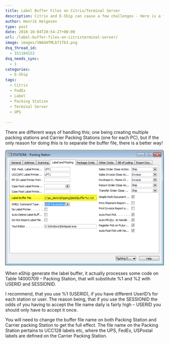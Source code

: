 ```yaml
---
title: Label Buffer Files on Citrix/Terminal Server
description: Citrix and E-Ship can cause a few challenges - Here is a few tips to fix those
author: Henrik Helgesen
type: post
date: 2010-10-04T20:54:27+00:00
url: /label-buffer-files-on-citrixterminal-server/
image: images/SNAGHTMLbf1fb3.png
dsq_thread_id:
  - 151184152
dsq_needs_sync:
  - 1
categories:
  - E-Ship
tags:
  - Citrix
  - FedEx
  - Label
  - Packing Station
  - Terminal Server
  - UPS

---
```

There are different ways of handling this; one being creating multiple packing stations and Carrier Packing Stations (one for each PC), but if the only reason for doing this is to separate the buffer file, there is a better way!

<!--more-->

![SNAGHTMLc5480b](/images/SNAGHTMLc5480b.png)

When eShip generate the label buffer, it actually processes some code on Table 14000709 – Packing Station, that will substitute %1 and %2 with USERID and SESSIONID.

I recommend, that you use %1 (USERID), if you have different UserID’s for each station or user. The reason being, that if you use the SESSIONID the odds of you having to accept the file name daily is fairly high – USERID you should only have to accept it once.

You will need to change the buffer file name on both Packing Station and Carrier packing Station to get the full effect. The file name on the Packing Station pertains to UCC128 labels etc, where the UPS, FedEx, USPostal labels are defined on the Carrier Packing Station.
